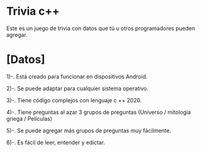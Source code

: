 # Trivia c++
Este es un juego de trivia con datos que tú u otros programadores pueden agregar.


# [Datos]
1)-. Está creado para funcionar en dispositivos Android.

2)-. Se puede adaptar para cualquier sistema operativo.

3)-. Tiene código complejos con lenguaje c ++ 2020.

4)-. Tiene preguntas al azar 3 grupos de preguntas (Universo / mitología griega / Películas)

5)-. Se puede agregar más grupos de preguntas muy fácilmente.

6)-. Es fácil de leer, entender y edictar.
